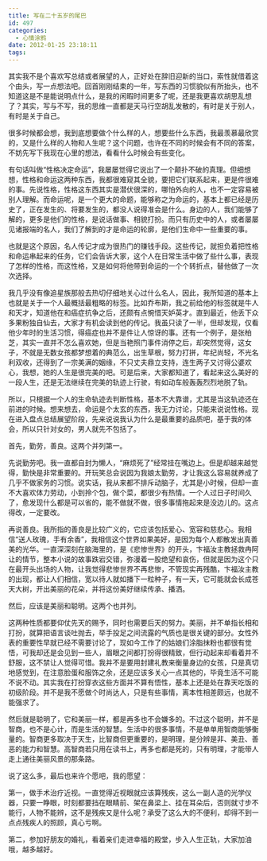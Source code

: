 ```yaml
---
title: 写在二十五岁的尾巴
id: 497
categories:
  - 心情涂鸦
date: 2012-01-25 23:18:11
tags:
---
```


其实我不是个喜欢写总结或者展望的人，正好处在辞旧迎新的当口，索性就借着这个由头，写一点想法吧。回首刚刚结束的一年，写东西的习惯貌似有所抬头，也不知道这是不是能说明点什么，是我的闲暇时间更多了呢，还是我更喜欢胡思乱想了？其实，写与不写，我的思维一直都是天马行空胡乱发散的，有时是关于别人，有时是关于自己。

很多时候都会想，我到底想要做个什么样的人，想要些什么东西，我最羡慕最欣赏的，又是什么样的人物和人生呢？这个问题，也许在不同的时候会有不同的答案，不妨先写下我现在心里的想法，看看什么时候会有些变化。

有句话叫做“性格决定命运”，我屡屡觉得它说出了一个颠扑不破的真理。但细想想，性格和命运这两种东西，我都很难窥其全貌，要把它们联系起来，更是件很难的事。先说性格，性格这东西其实是潜伏很深的，哪怕外向的人，也不一定容易被别人理解。而命运呢，是一个更大的命题，能够称之为命运的，基本上都已经是历史了，正在发生的、将要发生的，都没人说得准会是什么。身边的人，我们能够了解的，更多是他们的性格，是说话做事、相貌打扮。而只有历史中的人，或者屡屡见诸报端的名人，我们了解到的才是命运的轮廓，是他们生命中一些重要的事。

也就是这个原因，名人传记才成为很热门的赚钱手段。这些传记，就担负着把性格和命运串起来的任务，它们会告诉大家，这个人在日常生活中做了些什么事，表现了怎样的性格，而这性格，又是如何将他带到命运的一个个转折点，替他做了一次次选择。

我几乎没有像追星族那般去热切仔细地关心过什么名人，因此，我所知道的基本上也就是关于一个人最概括最粗略的标签。比如乔布斯，我之前给他的标签就是牛人和天才，知道他在和癌症抗争之后，还颇有点惋惜天妒英才。直到最近，他丢下众多果粉独自仙去，大家才有机会读到他的传记。我虽只读了一半，但却发现，仅看他少年时的生活习惯，得癌症也并不是件让人惊讶的事。还有一个例子，是张柏芝，其实一直并不怎么喜欢她，但是当艳照门事件消停之后，却突然觉得，这女子，不就是无数女孩都梦想着的典范么，出生草根，努力打拼，年纪尚轻，不光名利双收，还得到了一宗美满的姻缘，不只丈夫鼎立支持，连生两子又讨得公婆欢心，我想，她的人生是很完美的吧。可是后来，大家都知道了，看起来这么美好的一段人生，还是无法继续在完美的轨迹上行驶，有如动车般轰轰烈烈地脱了轨。

所以，只根据一个人的生命轨迹去判断性格，基本不大靠谱，尤其是当这轨迹还在前进的时候。想来想去，命运是个太玄的东西，我无力讨论，只能来说说性格。现在进入盘点总结展望阶段，先来说说我认为什么是最重要的品质吧，基于我的体会，所以只针对女的，男人就先不包括了。

首先，勤劳，善良。这两个并列第一。

先说勤劳吧。我一直都自封为懒人，“麻烦死了”经常挂在嘴边上。但是却越来越觉得，勤快是非常重要的。开玩笑总会说因为我娘太勤劳，才让我这么容易就养成了几乎不做家务的习惯。说实话，我从来都不排斥动脑子，尤其是小时候，但却一直不大喜欢体力劳动，小到拎个包，做个菜，都很少有热情。一个人过日子时间久了，愈发现什么都是可以省的，能不做就不做，很多事情拖起来是没边儿的。这点得改，一定要改。

再说善良。我所指的善良是比较广义的，它应该包括爱心、宽容和慈悲心。我相信“送人玫瑰，手有余香”，我相信这个世界如果美好，是因为每个人都散发出真善美的光华。一直深深刻在脑海里的，是《悲惨世界》的开头，卞福汝主教拯救冉阿让的情节，整本小说的故事跌宕交错，弥漫着一股绝望和哀伤，但就是因为这个只在最开头出场的人物，让我觉得悲惨世界不再悲惨，不管现实再残酷，卞福汝主教的出现，都让人们相信，宽以待人就如播下一粒种子，有一天，它可能就会长成苍天大树，开出美丽的花朵，并将这份美好继续传承、播洒。

然后，应该是美丽和聪明。这两个也并列。

这两种性质都要仰仗先天的赐予，同时也需要后天的努力。美丽，并不单指长相和打扮，就算把语言谈吐抛去，举手投足之间流露的气质也是很关键的部分。女性外表的重要性早就已经不需要讨论了，现如今工作了的姑娘们涂脂抹粉也都很有觉悟，可我却还是会见到一些人，眉眼之间都打扮得很精致，但行动起来却看着并不舒服，这不禁让人觉得可惜。我并不是要用封建礼教来衡量身边的女孩，只是真切地感觉到，在注意脸蛋和服饰之余，还是应该多关心一点其他的，毕竟生活不可能不说不动。其实我在打扮穿衣这些方面并不算有悟性，基本上还是处在靠天吃饭的初级阶段。并不是我不愿做个时尚达人，只是有些事情，离本性相差颇远，也就不能强求了。

然后就是聪明了，它和美丽一样，都是再多也不会嫌多的。不过这个聪明，并不是智商，也不是心计，而是生活的智慧。生活中的很多事情，不是单单用智商能够衡量的。智商更多取决于天生，比智商但更重要的，是明理，是分辨是非、美丑、善恶的能力和智慧。高智商若只用在读书上，再多也都是死的，只有明理，才能带人走上通往美丽风景的那条路。

说了这么多，最后也来许个愿吧，我的愿望：

第一，做手术治疗近视。一直觉得近视眼就应该算残疾，这么一副人造的光学仪器，只要一睁眼，时刻都要挡在眼睛前、架在鼻梁上、挂在耳朵后，否则就寸步不能行，人物不能辨，这不是残疾又是什么呢？承受了这么大的不便利，却得不到一点点残疾人的照顾，真心亏啊。

第二，参加好朋友的婚礼，看着亲们走进幸福的殿堂，步入人生正轨，大家加油哦，越多越好。
